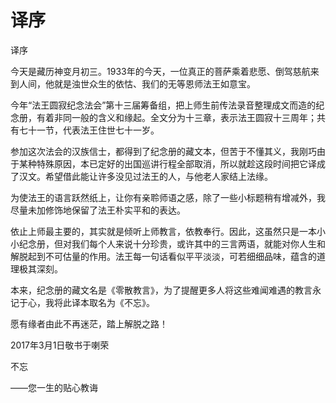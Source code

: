 # 译序

译序

今天是藏历神变月初三。1933年的今天，一位真正的菩萨乘着悲愿、倒驾慈航来到人间，他就是浊世众生的依怙、我们的无等恩师法王如意宝。

今年“法王圆寂纪念法会”第十三届筹备组，把上师生前传法录音整理成文而造的纪念册，有着非同一般的含义和缘起。全文分为十三章，表示法王圆寂十三周年；共有七十一节，代表法王住世七十一岁。

参加这次法会的汉族信士，都得到了纪念册的藏文本，但苦于不懂其义，我刚巧由于某种特殊原因，本已定好的出国巡讲行程全部取消，所以就趁这段时间把它译成了汉文。希望借此能让许多没见过法王的人，与他老人家结上法缘。

为使法王的语言跃然纸上，让你有亲聆师语之感，除了一些小标题稍有增减外，我尽量未加修饰地保留了法王朴实平和的表达。

依止上师最主要的，其实就是倾听上师教言，依教奉行。因此，这虽然只是一本小小纪念册，但对我们每个人来说十分珍贵，或许其中的三言两语，就能对你人生和解脱起到不可估量的作用。法王每一句话看似平平淡淡，可若细细品味，蕴含的道理极其深刻。

本来，纪念册的藏文名是《零散教言》，为了提醒更多人将这些难闻难遇的教言永记于心，我将此译本取名为《不忘》。

愿有缘者由此不再迷茫，踏上解脱之路！

2017年3月1日敬书于喇荣

不忘

——您一生的贴心教诲

